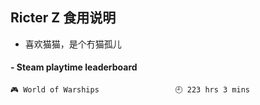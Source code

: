 ## Ricter Z 食用说明
- 喜欢猫猫，是个冇猫孤儿

<!-- steam-box start -->
#### - Steam playtime leaderboard
```text
🎮 World of Warships                 🕘 223 hrs 3 mins
```
<!-- Powered by https://github.com/YouEclipse/steam-box . -->
<!-- steam-box end -->
